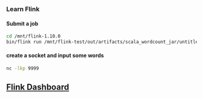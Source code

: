 
### Learn Flink

#### Submit a job

```bash
cd /mnt/flink-1.10.0
bin/flink run /mnt/flink-test/out/artifacts/scala_wordcount_jar/untitled.jar
```

#### create a socket and input some words
```bash
nc -lkp 9999
```

## [Flink Dashboard](http://loclahost:8081)